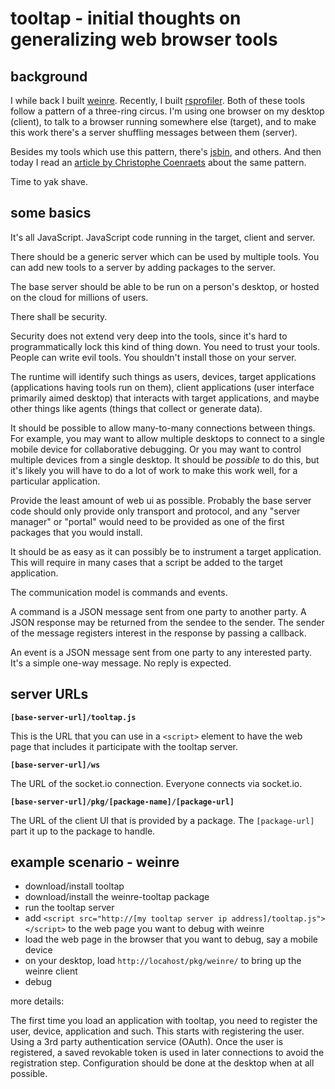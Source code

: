 tooltap - initial thoughts on generalizing web browser tools
============================================================

background
----------

I while back I built [weinre](http://people.apache.org/~pmuellr/weinre/).  Recently, I built [rsprofiler](http://pmuellr.github.com/rsprofiler/).  Both of these tools follow a pattern of a three-ring circus.  I'm using one browser on my desktop (client), to talk to a browser running somewhere else (target), and to make this work there's a server shuffling messages between them (server).

Besides my tools which use this pattern, there's [jsbin](http://jsbin.tumblr.com/post/27938253526/remote-rendering-js-bin-not-only-includes-live), and others.  And then today I read an [article by Christophe Coenraets](http://coenraets.org/blog/2012/10/real-time-web-analytics-with-node-js-and-socket-io/) about the same pattern.

Time to yak shave.

some basics
-----------

It's all JavaScript.  JavaScript code running in the target, client and server.

There should be a generic server which can be used by multiple tools.  You can add new tools to a server by adding packages to the server.

The base server should be able to be run on a person's desktop, or hosted on the cloud for millions of users.

There shall be security.

Security does not extend very deep into the tools, since it's hard to programmatically lock this kind of thing down.  You need to trust your tools.  People can write evil tools.  You shouldn't install those on your server.

The runtime will identify such things as users, devices, target applications (applications having tools run on them), client applications (user interface primarily aimed desktop) that interacts with target applications, and maybe other things like agents (things that collect or generate data).

It should be possible to allow many-to-many connections between things.  For example, you may want to allow multiple desktops to connect to a single mobile device for collaborative debugging.  Or you may want to control multiple devices from a single desktop.  It should be *possible* to do this, but it's likely you will have to do a lot of work to make this work well, for a particular application.

Provide the least amount of web ui as possible.  Probably the base server code should only provide only transport and protocol, and any "server manager" or "portal" would need to be provided as one of the first packages that you would install.

It should be as easy as it can possibly be to instrument a target application.  This will require in many cases that a script be added to the target application.

The communication model is commands and events.

A command is a JSON message sent from one party to another party.  A JSON response may be returned from the sendee to the sender.  The sender of the message registers interest in the response by passing a callback.

An event is a JSON message sent from one party to any interested party.  It's a simple one-way message.  No reply is expected.

server URLs
-----------

**`[base-server-url]/tooltap.js`**

This is the URL that you can use in a `<script>` element to have the web page that includes it participate with the tooltap server.

**`[base-server-url]/ws`**

The URL of the socket.io connection.  Everyone connects via socket.io.

**`[base-server-url]/pkg/[package-name]/[package-url]`**

The URL of the client UI that is provided by a package.  The `[package-url]` part it up to the package to handle.


example scenario - weinre
-------------------------

* download/install tooltap
* download/install the weinre-tooltap package
* run the tooltap server
* add `<script src="http://[my tooltap server ip address]/tooltap.js"></script>` to the web page you want to debug with weinre
* load the web page in the browser that you want to debug, say a mobile device
* on your desktop, load `http://locahost/pkg/weinre/` to bring up the
weinre client
* debug

more details:

The first time you load an application with tooltap, you need to register the user, device, application and such.  This starts with registering the user.  Using a 3rd party authentication service (OAuth).  Once the user is registered, a saved revokable token is used in later connections to avoid the registration step.  Configuration should be done at the desktop when at all possible.

